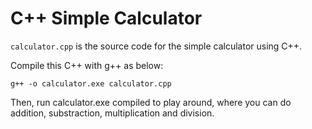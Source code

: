 # C++ Simple Calculator

`calculator.cpp` is the source code for the simple calculator using C++.

Compile this C++ with g++ as below:
```
g++ -o calculator.exe calculator.cpp
```

Then, run calculator.exe compiled to play around, where you can do addition, substraction, multiplication and division.
